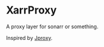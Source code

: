 # XarrProxy
A proxy layer for sonarr or something.

Inspired by [Jproxy](https://github.com/LuckyPuppy514/jproxy).
